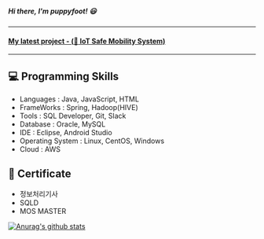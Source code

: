 
##### Hi there, I'm puppyfoot! :smiley:
---

#### [My latest project - (:car: IoT Safe Mobility System)](https://github.com/puppyfoot/SafetyLink)

---
 
## :computer: Programming Skills
- Languages : Java, JavaScript, HTML
- FrameWorks : Spring, Hadoop(HIVE)
- Tools : SQL Developer, Git, Slack
- Database : Oracle, MySQL
- IDE : Eclipse, Android Studio
- Operating System : Linux, CentOS, Windows
- Cloud : AWS
 
  
  
## :memo: Certificate
- 정보처리기사
- SQLD
- MOS MASTER

[![Anurag's github stats](https://github-readme-stats.vercel.app/api?username=puppyfoot)](https://github.com/anuraghazra/github-readme-stats)

<!--
**puppyfoot/puppyfoot** is a ✨ _special_ ✨ repository because its `README.md` (this file) appears on your GitHub profile.

Here are some ideas to get you started:

- 🔭 I’m currently working on ...
- 🌱 I’m currently learning ...
- 👯 I’m looking to collaborate on ...
- 🤔 I’m looking for help with ...
- 💬 Ask me about ...
- 📫 How to reach me: ...
- 😄 Pronouns: ...
- ⚡ Fun fact: ...
-->
